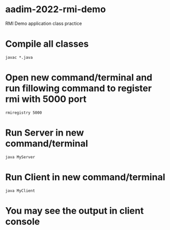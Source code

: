# aadim-2022-rmi-demo
RMI Demo application class practice

# Compile all classes

```
javac *.java
```

# Open new command/terminal and run fillowing command to register rmi with 5000 port

```
rmiregistry 5000
```

# Run Server in new command/terminal

```
java MyServer
```


# Run Client in new command/terminal

```
java MyClient
```

# You may see the output in client console

